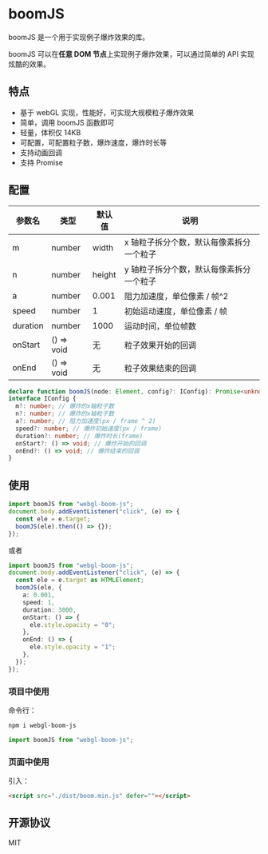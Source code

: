 # boomJS

boomJS 是一个用于实现例子爆炸效果的库。

boomJS 可以在<b>任意 DOM 节点</b>上实现例子爆炸效果，可以通过简单的 API 实现炫酷的效果。

## 特点

- 基于 webGL 实现，性能好，可实现大规模粒子爆炸效果
- 简单，调用 boomJS 函数即可
- 轻量，体积仅 14KB
- 可配置，可配置粒子数，爆炸速度，爆炸时长等
- 支持动画回调
- 支持 Promise

## 配置

| 参数名   | 类型       | 默认值 | 说明                                     |
| -------- | ---------- | ------ | ---------------------------------------- |
| m        | number     | width  | x 轴粒子拆分个数，默认每像素拆分一个粒子 |
| n        | number     | height | y 轴粒子拆分个数，默认每像素拆分一个粒子 |
| a        | number     | 0.001  | 阻力加速度，单位像素 / 帧^2              |
| speed    | number     | 1      | 初始运动速度，单位像素 / 帧              |
| duration | number     | 1000   | 运动时间，单位帧数                       |
| onStart  | () => void | 无     | 粒子效果开始的回调                       |
| onEnd    | () => void | 无     | 粒子效果结束的回调                       |

```ts
declare function boomJS(node: Element, config?: IConfig): Promise<unknown>;
interface IConfig {
  m?: number; // 爆炸的x轴粒子数
  n?: number; // 爆炸的x轴粒子数
  a?: number; // 阻力加速度(px / frame ^ 2)
  speed?: number; // 爆炸初始速度(px / frame)
  duration?: number; // 爆炸时长(frame)
  onStart?: () => void; // 爆炸开始的回调
  onEnd?: () => void; // 爆炸结束的回调
}
```

## 使用

```ts
import boomJS from "webgl-boom-js";
document.body.addEventListener("click", (e) => {
  const ele = e.target;
  boomJS(ele).then(() => {});
});
```

或者

```ts
import boomJS from "webgl-boom-js";
document.body.addEventListener("click", (e) => {
  const ele = e.target as HTMLElement;
  boomJS(ele, {
    a: 0.001,
    speed: 1,
    duration: 3000,
    onStart: () => {
      ele.style.opacity = "0";
    },
    onEnd: () => {
      ele.style.opacity = "1";
    },
  });
});
```

### 项目中使用

命令行：

```sh
npm i webgl-boom-js
```

```ts
import boomJS from "webgl-boom-js";
```

### 页面中使用

引入：

```html
<script src="./dist/boom.min.js" defer=""></script>
```

## 开源协议

MIT
